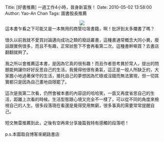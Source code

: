 Title: [好書推薦] 一週工作4小時，晉身新富族！
Date: 2010-05-02 13:58:00
Author: Yao-An Chan
Tags: 圖書股長推薦


<div class='post'>
<div class="separator" style="clear: both; text-align: center;"><a href="http://4.bp.blogspot.com/_mvtDPM7iODU/S93ixQg7kbI/AAAAAAAAHJM/cqpwYRaCLi4/s1600/Screen+shot+2010-05-02+at+1.37.57+PM.png" imageanchor="1" style="margin-left: 1em; margin-right: 1em;"><img border="0" src="http://4.bp.blogspot.com/_mvtDPM7iODU/S93ixQg7kbI/AAAAAAAAHJM/cqpwYRaCLi4/s320/Screen+shot+2010-05-02+at+1.37.57+PM.png" /></a></div>這本書乍看之下可能又是一本無用的商管垃圾書籍，啊！批評到太多爛書了嗎？<br /><br />很久以前我就不愛買討論邁向成功之類的廢話叢書，這種書通常概念大同小異，廢話跟實例很多，而且不有趣，正常狀態下不會再看第二次，這種書幹嘛買？去書店翻翻就夠了。<br /><br />我之所以會推薦這本書，是因為它真的很有趣！而且作者思考異於常人，提出的問題能夠讓你好好反思自己的生活，我覺得他很有勇氣，這正是一般人所缺乏的，大家膽小地過著保守的生活，推托自己的夢想因為忙碌或沒錢而無法實現，但一切其實都只是因為自己畫地自限罷了。<br /><br />這次是我第二次看，仍然會被本書的內容逗的哈哈笑，一面又再度省思自己的生活，距離上次看的時候，生活型態跟心境又完全不一樣了，可以從不同的角度來檢視自己的人生。很多段落現在看還是覺得受用無窮，很多事真的需要常常提醒自己。<br /><br />短文無雷推薦到此，之後有空再來分享幾篇我特有感觸的段落吧！<br /><br />p.s.本圖取自博客來網路書店</div>
